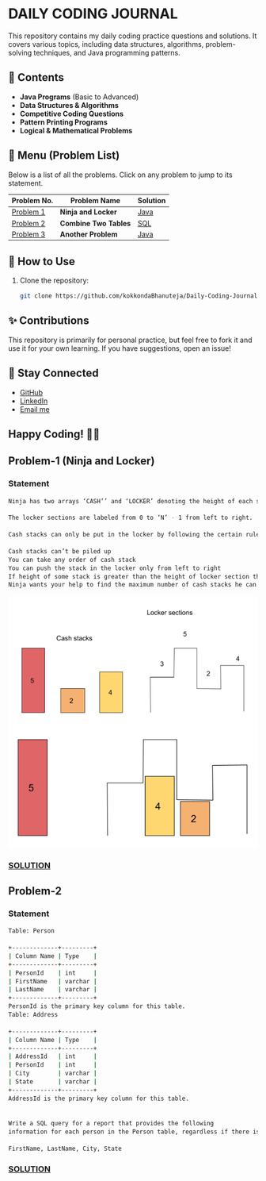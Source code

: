 # DAILY CODING JOURNAL

This repository contains my daily coding practice questions and solutions. It covers various topics, including data structures, algorithms, problem-solving techniques, and Java programming patterns.

## 📌 Contents

- **Java Programs** (Basic to Advanced)
- **Data Structures & Algorithms**
- **Competitive Coding Questions**
- **Pattern Printing Programs**
- **Logical & Mathematical Problems**

## 📜 Menu (Problem List)
Below is a list of all the problems. Click on any problem to jump to its statement.

| Problem No. | Problem Name | Solution |
|-------------|-------------|----------|
| [Problem 1](#problem-1-ninja-and-locker) | **Ninja and Locker** | [Java](./Solutions%20in%20JAVA/Ninja_And_Locker.java)| 
| [Problem 2](#problem-2) | **Combine Two Tables** | [SQL](./SQL/combine-two-tables.sql)  |
| [Problem 3](#problem-3-another-problem) | **Another Problem** | [Java](./solutions/day-03/solution.java)  |


## 🚀 How to Use

1. Clone the repository:
   ```bash
   git clone https://github.com/kokkondaBhanuteja/Daily-Coding-Journal.git
   ```


## ✨ Contributions
This repository is primarily for personal practice, but feel free to fork it and use it for your own learning. If you have suggestions, open an issue!

## 📢 Stay Connected
   -   [GitHub](https://github.com/kokkondaBhanuteja)
   -   [LinkedIn](https://www.linkedin.com/in/kokkonda-bhanu-teja-73a7b7214/)
   -   [Email me](mailto:bhanutejakokkonda@gmail.com)


## Happy Coding! 🎯🚀

## Problem-1 (Ninja and Locker)
   ### Statement
   ```sh
   Ninja has two arrays ‘CASH’’ and ‘LOCKER’ denoting the height of each stack of cash of unit width and height of ‘N’ sections in the locker respectively.

   The locker sections are labeled from 0 to ‘N’ - 1 from left to right.

   Cash stacks can only be put in the locker by following the certain rules:

   Cash stacks can’t be piled up
   You can take any order of cash stack
   You can push the stack in the locker only from left to right
   If height of some stack is greater than the height of locker section then the stack will be stopped before that room
   Ninja wants your help to find the maximum number of cash stacks he can put into the locker.
   ```
   ![NINAJA_AND_LOCKER](./images/ninja_and_locker-1.png) 
   ![NINAJ_AND_LOCKER](./images/ninja_and_locker-2.png)
   
   ### [SOLUTION](./Solutions%20in%20JAVA/Ninja_And_Locker.java)


## Problem-2
   ### Statement
   ```sh
   Table: Person

+-------------+---------+
| Column Name | Type    |
+-------------+---------+
| PersonId    | int     |
| FirstName   | varchar |
| LastName    | varchar |
+-------------+---------+
PersonId is the primary key column for this table.
Table: Address

+-------------+---------+
| Column Name | Type    |
+-------------+---------+
| AddressId   | int     |
| PersonId    | int     |
| City        | varchar |
| State       | varchar |
+-------------+---------+
AddressId is the primary key column for this table.


Write a SQL query for a report that provides the following 
information for each person in the Person table, regardless if there is an address for each of those people:

FirstName, LastName, City, State
   ```
   ### [SOLUTION](./SQL/combine-two-tables.sql)



